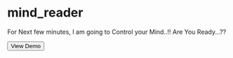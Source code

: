 # mind_reader
For Next few minutes, I am going to Control your Mind..!!  Are You Ready...??

<a href="http://mind.amitkadam.in" target="_blank">
	<button>View Demo</button>
</a>
